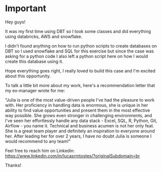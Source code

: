 # Important

Hey guys!

It was my first time using DBT so I took some classes and did everything using databricks, AWS and snowflake.

I didn't found anything on how to run python scripts to create databases on DBT so I used snowflake and SQL for this exercise but since the case was asking for a python code I also left a python script here on how I would create this database using it.

Hope everything goes right, I really loved to build this case and I'm excited about this opportunity.

To talk a little bit more about my work, here's a recommendation letter that my ex-manager wrote for me:

"Julia is one of the most value-driven people I've had the pleasure to work with. Her proficiency in handling data is enormous, she is unique in her ability to find value opportunities and present them in the most effective way possible. She grows even stronger in challenging environments, and I've seen her effortlessly handle any data stack - Excel, SQL, R, Python, Git, Airflow - you name it. Technical and business acumen is not her only feat. She is a great team player and definitely an inspiration to everyone around her. After leading her for over 2 years, I have no doubt Julia is someone I would recommend to any team!"

Feel free to reach him on Linkedin: https://www.linkedin.com/in/lucasrmtostes/?originalSubdomain=br

Thanks!
